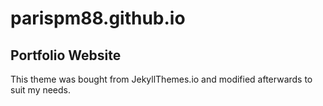 # parispm88.github.io

## Portfolio Website

This theme was bought from JekyllThemes.io and modified afterwards to suit my needs. 
